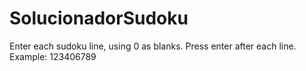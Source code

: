 # SolucionadorSudoku

Enter each sudoku line, using 0 as blanks. Press enter after each line.
Example:
123406789

